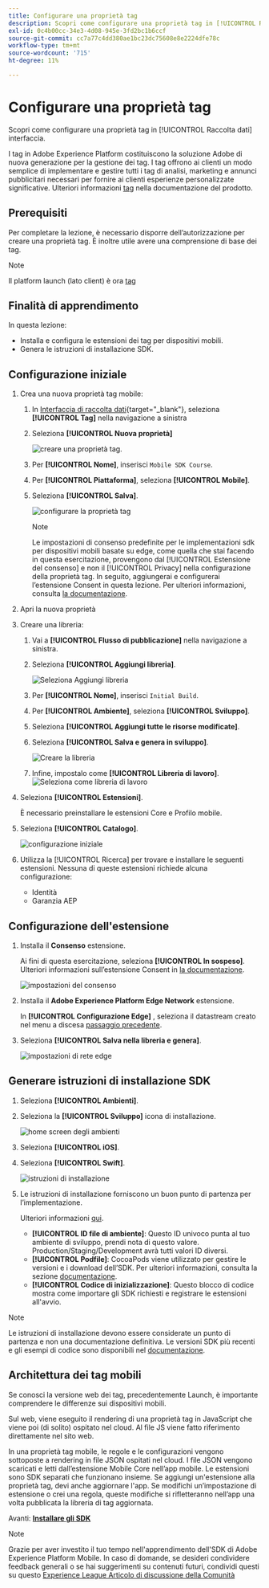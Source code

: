 ```yaml
---
title: Configurare una proprietà tag
description: Scopri come configurare una proprietà tag in [!UICONTROL Raccolta dati] interfaccia.
exl-id: 0c4b00cc-34e3-4d08-945e-3fd2bc1b6ccf
source-git-commit: cc7a77c4dd380ae1bc23dc75608e8e2224dfe78c
workflow-type: tm+mt
source-wordcount: '715'
ht-degree: 11%

---
```


# Configurare una proprietà tag

Scopri come configurare una proprietà tag in [!UICONTROL Raccolta dati] interfaccia.

I tag in Adobe Experience Platform costituiscono la soluzione Adobe di nuova generazione per la gestione dei tag. I tag offrono ai clienti un modo semplice di implementare e gestire tutti i tag di analisi, marketing e annunci pubblicitari necessari per fornire ai clienti esperienze personalizzate significative. Ulteriori informazioni [tag](https://experienceleague.adobe.com/docs/experience-platform/tags/home.html?lang=it) nella documentazione del prodotto.

## Prerequisiti

Per completare la lezione, è necessario disporre dell’autorizzazione per creare una proprietà tag. È inoltre utile avere una comprensione di base dei tag.

>[!NOTE]
>
> Il platform launch (lato client) è ora [tag](https://experienceleague.adobe.com/docs/experience-platform/tags/home.html?lang=it)

## Finalità di apprendimento

In questa lezione:

* Installa e configura le estensioni dei tag per dispositivi mobili.
* Genera le istruzioni di installazione SDK.

## Configurazione iniziale

1. Crea una nuova proprietà tag mobile:
   1. In [Interfaccia di raccolta dati](https://experience.adobe.com/data-collection/){target=&quot;_blank&quot;}, seleziona **[!UICONTROL Tag]** nella navigazione a sinistra
   1. Seleziona **[!UICONTROL Nuova proprietà]**

      ![creare una proprietà tag](assets/mobile-tags-new-property.png).
   1. Per **[!UICONTROL Nome]**, inserisci `Mobile SDK Course`.
   1. Per **[!UICONTROL Piattaforma]**, seleziona **[!UICONTROL Mobile]**.
   1. Seleziona **[!UICONTROL Salva]**.

      ![configurare la proprietà tag](assets/mobile-tags-property-config.png)

      >[!NOTE]
      >
      > Le impostazioni di consenso predefinite per le implementazioni sdk per dispositivi mobili basate su edge, come quella che stai facendo in questa esercitazione, provengono dal [!UICONTROL Estensione del consenso] e non il [!UICONTROL Privacy] nella configurazione della proprietà tag. In seguito, aggiungerai e configurerai l’estensione Consent in questa lezione. Per ulteriori informazioni, consulta [la documentazione](https://aep-sdks.gitbook.io/docs/resources/privacy-and-gdpr).


1. Apri la nuova proprietà
1. Creare una libreria:

   1. Vai a **[!UICONTROL Flusso di pubblicazione]** nella navigazione a sinistra.
   1. Seleziona **[!UICONTROL Aggiungi libreria]**.

      ![Seleziona Aggiungi libreria](assets/mobile-tags-create-library.png)

   1. Per **[!UICONTROL Nome]**, inserisci `Initial Build`.
   1. Per **[!UICONTROL Ambiente]**, seleziona **[!UICONTROL Sviluppo]**.
   1. Seleziona  **[!UICONTROL Aggiungi tutte le risorse modificate]**.
   1. Seleziona **[!UICONTROL Salva e genera in sviluppo]**.

      ![Creare la libreria](assets/mobile-tags-save-library.png)

   1. Infine, impostalo come **[!UICONTROL Libreria di lavoro]**.
      ![Seleziona come libreria di lavoro](assets/mobile-tags-working-library.png)
1. Seleziona **[!UICONTROL Estensioni]**.

   È necessario preinstallare le estensioni Core e Profilo mobile.

1. Seleziona **[!UICONTROL Catalogo]**.

   ![configurazione iniziale](assets/mobile-tags-starting.png)

1. Utilizza la [!UICONTROL Ricerca] per trovare e installare le seguenti estensioni. Nessuna di queste estensioni richiede alcuna configurazione:
   * Identità
   * Garanzia AEP

## Configurazione dell&#39;estensione

1. Installa il **Consenso** estensione.

   Ai fini di questa esercitazione, seleziona **[!UICONTROL In sospeso]**. Ulteriori informazioni sull’estensione Consent in [la documentazione](https://aep-sdks.gitbook.io/docs/foundation-extensions/consent-for-edge-network).

   ![impostazioni del consenso](assets/mobile-tags-extension-consent.png)

1. Installa il **Adobe Experience Platform Edge Network** estensione.

   In **[!UICONTROL Configurazione Edge]** , seleziona il datastream creato nel menu a discesa [passaggio precedente](create-datastream.md).

1. Seleziona **[!UICONTROL Salva nella libreria e genera]**.

   ![impostazioni di rete edge](assets/mobile-tags-extension-edge.png)


## Generare istruzioni di installazione SDK

1. Seleziona **[!UICONTROL Ambienti]**.

1. Seleziona la **[!UICONTROL Sviluppo]** icona di installazione.

   ![home screen degli ambienti](assets/mobile-tags-environments.png)

1. Seleziona **[!UICONTROL iOS]**.

1. Seleziona **[!UICONTROL Swift]**.

   ![istruzioni di installazione](assets/mobile-tags-install-instructions.png)

1. Le istruzioni di installazione forniscono un buon punto di partenza per l’implementazione.

   Ulteriori informazioni [qui](https://aep-sdks.gitbook.io/docs/getting-started/get-the-sdk).

   * **[!UICONTROL ID file di ambiente]**: Questo ID univoco punta al tuo ambiente di sviluppo, prendi nota di questo valore. Production/Staging/Development avrà tutti valori ID diversi.
   * **[!UICONTROL Podfile]**: CocoaPods viene utilizzato per gestire le versioni e i download dell’SDK. Per ulteriori informazioni, consulta la sezione [documentazione](https://cocoapods.org/).
   * **[!UICONTROL Codice di inizializzazione]**: Questo blocco di codice mostra come importare gli SDK richiesti e registrare le estensioni all&#39;avvio.

>[!NOTE]
>Le istruzioni di installazione devono essere considerate un punto di partenza e non una documentazione definitiva. Le versioni SDK più recenti e gli esempi di codice sono disponibili nel [documentazione](https://aep-sdks.gitbook.io/docs/).

## Architettura dei tag mobili

Se conosci la versione web dei tag, precedentemente Launch, è importante comprendere le differenze sui dispositivi mobili.

Sul web, viene eseguito il rendering di una proprietà tag in JavaScript che viene poi (di solito) ospitato nel cloud. Al file JS viene fatto riferimento direttamente nel sito web.

In una proprietà tag mobile, le regole e le configurazioni vengono sottoposte a rendering in file JSON ospitati nel cloud. I file JSON vengono scaricati e letti dall’estensione Mobile Core nell’app mobile. Le estensioni sono SDK separati che funzionano insieme. Se aggiungi un&#39;estensione alla proprietà tag, devi anche aggiornare l&#39;app. Se modifichi un’impostazione di estensione o crei una regola, queste modifiche si rifletteranno nell’app una volta pubblicata la libreria di tag aggiornata.

Avanti: **[Installare gli SDK](install-sdks.md)**

>[!NOTE]
>
>Grazie per aver investito il tuo tempo nell&#39;apprendimento dell&#39;SDK di Adobe Experience Platform Mobile. In caso di domande, se desideri condividere feedback generali o se hai suggerimenti su contenuti futuri, condividi questi su questo [Experience League Articolo di discussione della Comunità](https://experienceleaguecommunities.adobe.com/t5/adobe-experience-platform-launch/tutorial-discussion-implement-adobe-experience-cloud-in-mobile/td-p/443796)